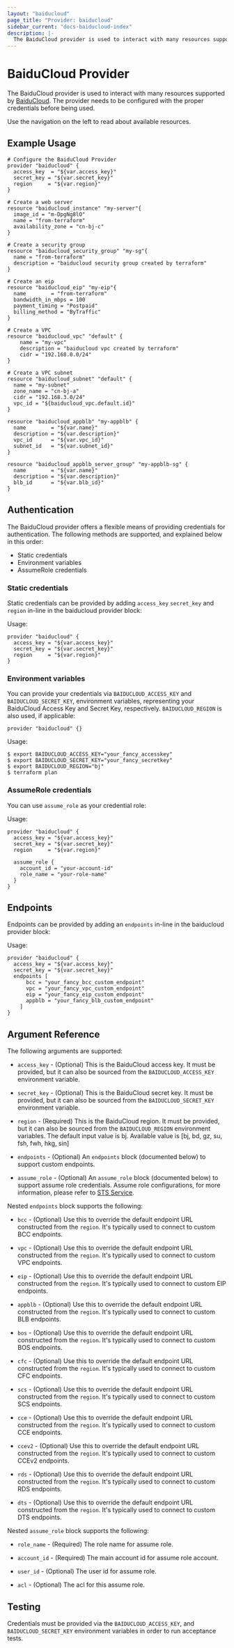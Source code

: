 ```yaml
---
layout: "baiducloud"
page_title: "Provider: baiducloud"
sidebar_current: "docs-baiducloud-index"
description: |-
  The BaiduCloud provider is used to interact with many resources supported by BaiduCloud. The provider needs to be configured with proper credentials before being used.
---
```


# BaiduCloud Provider

The BaiduCloud provider is used to interact with
many resources supported by [BaiduCloud](https://cloud.baidu.com). The provider needs to be configured
with the proper credentials before being used.

Use the navigation on the left to read about available resources.

## Example Usage

```hcl
# Configure the BaiduCloud Provider
provider "baiducloud" {
  access_key  = "${var.access_key}"
  secret_key = "${var.secret_key}"
  region     = "${var.region}"
}

# Create a web server
resource "baiducloud_instance" "my-server"{
  image_id = "m-DpgNg8lO"
  name = "from-terraform"
  availability_zone = "cn-bj-c"
}

# Create a security group
resource "baiducloud_security_group" "my-sg"{
  name = "from-terraform"
  description = "baiducloud security group created by terraform"
}

# Create an eip
resource "baiducloud_eip" "my-eip"{
  name        = "from-terraform"
  bandwidth_in_mbps = 100
  payment_timing = "Postpaid"
  billing_method = "ByTraffic"
}

# Create a VPC
resource "baiducloud_vpc" "default" {
    name = "my-vpc"
    description = "baiducloud vpc created by terraform"
	cidr = "192.168.0.0/24"
}

# Create a VPC subnet
resource "baiducloud_subnet" "default" {
  name = "my-subnet"
  zone_name = "cn-bj-a"
  cidr = "192.168.3.0/24"
  vpc_id = "${baiducloud_vpc.default.id}"
}

resource "baiducloud_appblb" "my-appblb" {
  name        = "${var.name}"
  description = "${var.description}"
  vpc_id      = "${var.vpc_id}"
  subnet_id   = "${var.subnet_id}"
}

resource "baiducloud_appblb_server_group" "my-appblb-sg" {
  name        = "${var.name}"
  description = "${var.description}"
  blb_id      = "${var.blb_id}"
}
```

## Authentication

The BaiduCloud provider offers a flexible means of providing credentials for authentication.
The following methods are supported, and explained below in this order:

- Static credentials
- Environment variables
- AssumeRole credentials

### Static credentials

Static credentials can be provided by adding `access_key` `secret_key` and `region` in-line in the
baiducloud provider block:

Usage:

```hcl
provider "baiducloud" {
  access_key = "${var.access_key}"
  secret_key = "${var.secret_key}"
  region     = "${var.region}"
}
```

### Environment variables

You can provide your credentials via `BAIDUCLOUD_ACCESS_KEY` and `BAIDUCLOUD_SECRET_KEY`,
environment variables, representing your BaiduCloud Access Key and Secret Key, respectively.
`BAIDUCLOUD_REGION` is also used, if applicable:

```hcl
provider "baiducloud" {}
```

Usage:

```shell
$ export BAIDUCLOUD_ACCESS_KEY="your_fancy_accesskey"
$ export BAIDUCLOUD_SECRET_KEY="your_fancy_secretkey"
$ export BAIDUCLOUD_REGION="bj"
$ terraform plan
```

### AssumeRole credentials

You can use `assume_role` as your credential role:

Usage:

```hcl
provider "baiducloud" {
  access_key = "${var.access_key}"
  secret_key = "${var.secret_key}"
  region     = "${var.region}"

  assume_role {
    account_id = "your-account-id"
    role_name = "your-role-name"
  }
}
```

## Endpoints

Endpoints can be provided by adding an `endpoints` in-line in the baiducloud provider block:

Usage:

```hcl
provider "baiducloud" {
  access_key = "${var.access_key}"
  secret_key = "${var.secret_key}"
  endpoints [
      bcc = "your_fancy_bcc_custom_endpoint"
      vpc = "your_fancy_vpc_custom_endpoint"
      eip = "your_fancy_eip_custom_endpoint"
      appblb = "your_fancy_blb_custom_endpoint"
    ]
}
```

## Argument Reference

The following arguments are supported:

* `access_key` - (Optional) This is the BaiduCloud access key. It must be provided, but
  it can also be sourced from the `BAIDUCLOUD_ACCESS_KEY` environment variable.

* `secret_key` - (Optional) This is the BaiduCloud secret key. It must be provided, but
  it can also be sourced from the `BAIDUCLOUD_SECRET_KEY` environment variable.

* `region` - (Required) This is the BaiduCloud region. It must be provided, but
  it can also be sourced from the `BAIDUCLOUD_REGION` environment variables.
  The default input value is bj. Available value is [bj, bd, gz, su, fsh, fwh, hkg, sin]

* `endpoints` - (Optional) An `endpoints` block (documented below) to support custom endpoints.

* `assume_role` - (Optional) An `assume_role` block (documented below) to support assume role credentials. Assume role configurations, for more information, please refer to [STS Service](https://cloud.baidu.com/doc/IAM/s/Qjwvyc8ov).

Nested `endpoints` block supports the following:

* `bcc` - (Optional) Use this to override the default endpoint URL constructed from the `region`. It's typically used to connect to custom BCC endpoints.

* `vpc` - (Optional) Use this to override the default endpoint URL constructed from the `region`. It's typically used to connect to custom VPC endpoints.

* `eip` - (Optional) Use this to override the default endpoint URL constructed from the `region`. It's typically used to connect to custom EIP endpoints.

* `appblb` - (Optional) Use this to override the default endpoint URL constructed from the `region`. It's typically used to connect to custom BLB endpoints.

* `bos` - (Optional) Use this to override the default endpoint URL constructed from the `region`. It's typically used to connect to custom BOS endpoints.

* `cfc` - (Optional) Use this to override the default endpoint URL constructed from the `region`. It's typically used to connect to custom CFC endpoints.

* `scs` - (Optional) Use this to override the default endpoint URL constructed from the `region`. It's typically used to connect to custom SCS endpoints.

* `cce` - (Optional) Use this to override the default endpoint URL constructed from the `region`. It's typically used to connect to custom CCE endpoints.

* `ccev2` - (Optional) Use this to override the default endpoint URL constructed from the `region`. It's typically used to connect to custom CCEv2 endpoints.

* `rds` - (Optional) Use this to override the default endpoint URL constructed from the `region`. It's typically used to connect to custom RDS endpoints.

* `dts` - (Optional) Use this to override the default endpoint URL constructed from the `region`. It's typically used to connect to custom DTS endpoints.

Nested `assume_role` block supports the following:

* `role_name` - (Required) The role name for assume role.

* `account_id` - (Required) The main account id for assume role account.

* `user_id` - (Optional) The user id for assume role.

* `acl` - (Optional) The acl for this assume role.


## Testing

Credentials must be provided via the `BAIDUCLOUD_ACCESS_KEY`, and `BAIDUCLOUD_SECRET_KEY` environment variables in order to run acceptance tests.
